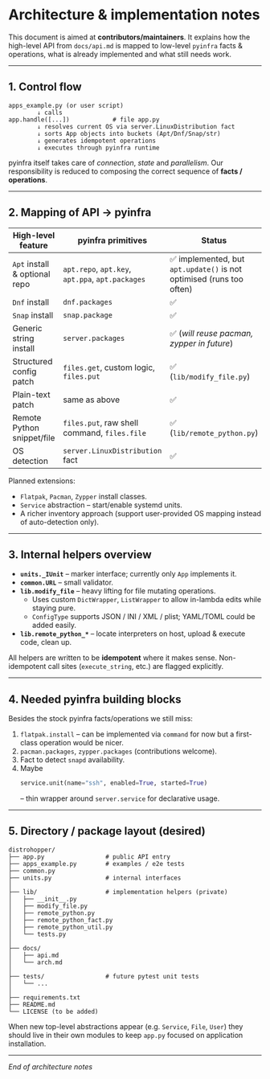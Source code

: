 # Architecture & implementation notes

This document is aimed at **contributors/maintainers**.  It explains how the high-level API from `docs/api.md` is mapped to low-level `pyinfra` facts & operations, what is already implemented and what still needs work.

---

## 1. Control flow

```
apps_example.py (or user script)
        ↓ calls
app.handle([...])            # file app.py
        ↓ resolves current OS via server.LinuxDistribution fact
        ↓ sorts App objects into buckets (Apt/Dnf/Snap/str)
        ↓ generates idempotent operations
        ↓ executes through pyinfra runtime
```

pyinfra itself takes care of *connection*, *state* and *parallelism*.  Our responsibility is reduced to composing the correct sequence of **facts / operations**.

---

## 2. Mapping of API → pyinfra

| High-level feature | pyinfra primitives | Status |
|--------------------|--------------------|--------|
| `Apt` install & optional repo | `apt.repo`, `apt.key`, `apt.ppa`, `apt.packages` | ✅ implemented, but `apt.update()` is not optimised (runs too often) |
| `Dnf` install | `dnf.packages` | ✅ |
| `Snap` install | `snap.package` | ✅ |
| Generic string install | `server.packages` | ✅ (*will reuse pacman, zypper in future*) |
| Structured config patch | `files.get`, custom logic, `files.put` | ✅ (`lib/modify_file.py`) |
| Plain-text patch | same as above | ✅ |
| Remote Python snippet/file | `files.put`, raw shell command, `files.file` | ✅ (`lib/remote_python.py`) |
| OS detection | `server.LinuxDistribution` fact | ✅ |

Planned extensions:
* `Flatpak`, `Pacman`, `Zypper` install classes.
* `Service` abstraction – start/enable systemd units.
* A richer inventory approach (support user-provided OS mapping instead of auto-detection only).

---

## 3. Internal helpers overview

* **`units._IUnit`** – marker interface; currently only `App` implements it.
* **`common.URL`** – small validator.
* **`lib.modify_file`** – heavy lifting for file mutating operations.
    * Uses custom `DictWrapper`, `ListWrapper` to allow in-lambda edits while staying pure.
    * `ConfigType` supports JSON / INI / XML / plist; YAML/TOML could be added easily.
* **`lib.remote_python_*`** – locate interpreters on host, upload & execute code, clean up.

All helpers are written to be **idempotent** where it makes sense.  Non-idempotent call sites (`execute_string`, etc.) are flagged explicitly.

---

## 4. Needed pyinfra building blocks

Besides the stock pyinfra facts/operations we still miss:

1. `flatpak.install` – can be implemented via `command` for now but a first-class operation would be nicer.
2. `pacman.packages`, `zypper.packages` (contributions welcome).
3. Fact to detect `snapd` availability.
4. Maybe 
   ```python
   service.unit(name="ssh", enabled=True, started=True)
   ```
   – thin wrapper around `server.service` for declarative usage.

---

## 5. Directory / package layout (desired)

```
distrohopper/
├── app.py                 # public API entry
├── apps_example.py        # examples / e2e tests
├── common.py
├── units.py               # internal interfaces
│
├── lib/                   # implementation helpers (private)
│   ├── __init__.py
│   ├── modify_file.py
│   ├── remote_python.py
│   ├── remote_python_fact.py
│   ├── remote_python_util.py
│   └── tests.py
│
├── docs/
│   ├── api.md
│   └── arch.md
│
├── tests/                 # future pytest unit tests
│   └── ...
│
├── requirements.txt
├── README.md
└── LICENSE (to be added)
```

When new top-level abstractions appear (e.g. `Service`, `File`, `User`) they should live in their own modules to keep `app.py` focused on application installation.

---

_End of architecture notes_
